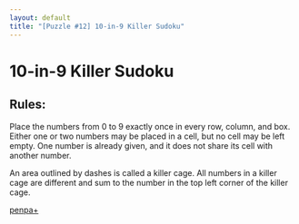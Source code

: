 ```yaml
---
layout: default
title: "[Puzzle #12] 10-in-9 Killer Sudoku"
---
```


# 10-in-9 Killer Sudoku

## Rules:

Place the numbers from 0 to 9 exactly once in every row, column, and box. Either one or two numbers may be placed in a cell, but no cell may be left empty. One number is already given, and it does not share its cell with another number.

An area outlined by dashes is called a killer cage. All numbers in a killer cage are different and sum to the number in the top left corner of the killer cage. 

[penpa+](https://tinyurl.com/24af48ay)
